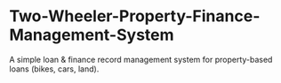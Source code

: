 # Two-Wheeler-Property-Finance-Management-System
A simple loan &amp; finance record management system for property-based loans (bikes, cars, land).
